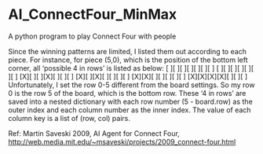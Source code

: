 # AI_ConnectFour_MinMax
A python program to play Connect Four with people

Since the winning patterns are limited, I listed them out according to each piece. For instance, for piece (5,0), which is the position of the bottom left corner, all ‘possible 4 in rows’ is listed as below:
[ ][ ][ ][ ][ ][ ][ ]
[ ][ ][ ][ ][ ][ ][ ]
[X][ ][ ][X][ ][ ][ ]
[X][ ][X][ ][ ][ ][ ]
[X][X][ ][ ][ ][ ][ ]
[X][X][X][X][ ][ ][ ]
Unfortunately, I set the row 0-5 different from the board settings. So my row 0 is the row 5 of the board, which is the bottom row. These ‘4 in rows’ are saved into a nested dictionary with each row number (5 - board.row) as the outer index and each column number as the inner index. The value of each column key is a list of (row, col) pairs.

Ref:
Martin Saveski 2009, AI Agent for Connect Four, http://web.media.mit.edu/~msaveski/projects/2009_connect-four.html
